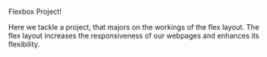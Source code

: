  Flexbox Project!

 Here we tackle a project, that majors on the workings of the flex layout.
 The flex layout increases the responsiveness of our webpages and enhances its flexibility.
